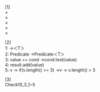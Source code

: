 [1]  
×  
×  
×  
×  
×  

[2]  
1: →＜T＞  
2: Predicate  →Predicate＜T＞  
3: value == cond  →cond.test(value)  
4: result.add(value)  
5: v -> if(v.length() >= 3)  →v -> v.length() > 3  

[3]  
Check10_3_1~5